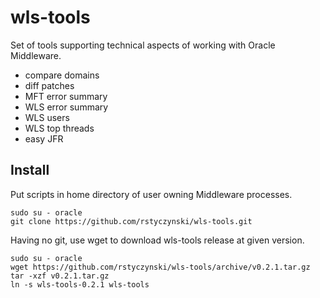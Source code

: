 # wls-tools
Set of tools supporting technical aspects of working with Oracle Middleware.

* compare domains
* diff patches
* MFT error summary
* WLS error summary
* WLS users
* WLS top threads
* easy JFR

## Install

Put scripts in home directory of user owning Middleware processes.

```
sudo su - oracle
git clone https://github.com/rstyczynski/wls-tools.git
```

Having no git, use wget to download wls-tools release at given version.

```
sudo su - oracle
wget https://github.com/rstyczynski/wls-tools/archive/v0.2.1.tar.gz
tar -xzf v0.2.1.tar.gz
ln -s wls-tools-0.2.1 wls-tools
```

